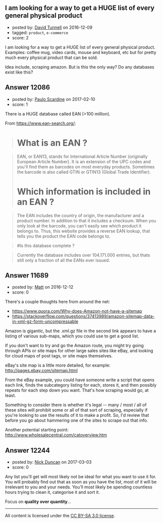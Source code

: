 ## I am looking for a way to get a HUGE list of every general physical product

- posted by: [David Tunnell](https://stackexchange.com/users/9814024/david-tunnell) on 2016-12-09
- tagged: `product`, `e-commerce`
- score: 2


I am looking for a way to get a HUGE list of every general physical product. Examples: coffee mug, video cards, mouse and keyboard, etc but for pretty much every physical product that can be sold.

Idea include, scraping amazon. But is this the only way? Do any databases exist like this?


## Answer 12086

- posted by: [Paulo Scardine](https://stackexchange.com/users/199019/paulo-scardine) on 2017-02-10
- score: 1

There is a HUGE database called EAN (>100 million).

From https://www.ean-search.org/:

> # What is an EAN ?

> EAN, or EAN13, stands for International Article Number (originally European Article Number). It is an extension of the UPC codes and you'll find them as barcodes on most everyday products. Sometimes the barcode is also called GTIN or GTIN13 (Global Trade Identifier).
> # Which information is included in an EAN ?

> The EAN includes the country of origin, the manufacturer and a product number. In addition to that it includes a checksum.
When you only look at the barcode, you can't easily see which product it belongs to. Thus, this website provides a reverse EAN lookup, that tells you the product the EAN code belongs to.

> #Is this database complete ?

> Currently the database includes over 104.171.000 entries, but thats still only a fraction of all the EANs ever issued.



## Answer 11689

- posted by: [Matt](https://stackexchange.com/users/499963/matt) on 2016-12-12
- score: 0

There's a couple thoughts here from around the net: 

- https://www.quora.com/Why-does-Amazon-not-have-a-sitemap
- https://stackoverflow.com/questions/37413989/amazon-sitemap-data-in-xml-gz-form-uncompressable

Amazon is gigantic, but the .xml.gz file in the second link appears to have a listing of various sub-maps, which you could use to get a good list. 

If you don't want to try and go the Amazon route, you might try going through APIs or site maps for other large sales sites like eBay, and looking for cloud maps of post tags, or site maps themselves. 

eBay's site map is a little more detailed, for example: http://pages.ebay.com/sitemap.html

From the eBay example, you could have someone write a script that opens each link, finds the subcategory listing for each, stores it, and then possibly repeats for each step down you want. That's how scraping would go, at least. 

Something to consider there is whether it's legal -- many / most / all of these sites will prohibit some or all of that sort of scraping, especially if you're looking to use the results of it to make a profit. So, I'd review that before you go about hammering one of the sites to scrape out that info. 

Another potential starting point: http://www.wholesalecentral.com/catoverview.htm




## Answer 12244

- posted by: [Nick Duncan](https://stackexchange.com/users/5384292/nick-duncan) on 2017-03-03
- score: 0

Any list you'll get will most likely not be ideal for what you want to use it for. You will probably find out that as soon as you have the list, most of it will be irrelevant to you and your needs. You'll most likely be spending countless hours trying to clean it, categorise it and sort it.

Focus on **quality over quantity**...



---

All content is licensed under the [CC BY-SA 3.0 license](https://creativecommons.org/licenses/by-sa/3.0/).
